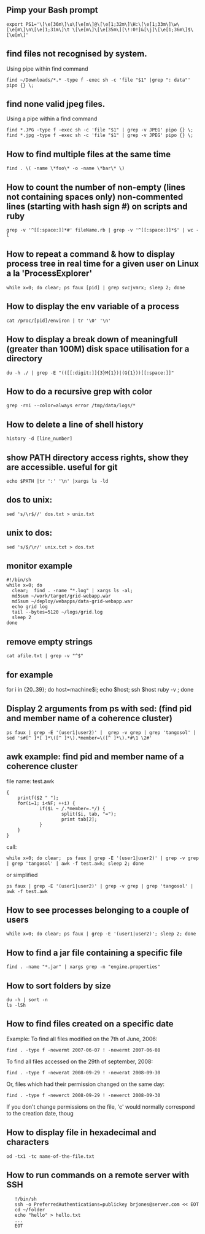 
## Pimp your Bash prompt

    export PS1='\[\e[36m\]\u\[\e[m\]@\[\e[1;32m\]\H:\[\e[1;33m\]\w\[\e[m\]\n\[\e[1;31m\]\t \[\e[m\]\[\e[35m\][\!:0!]&[\j]\[\e[1;36m\]$\[\e[m\]'


## find files not recognised by system. 

Using pipe within find command

    find ~/Downloads/*.* -type f -exec sh -c 'file "$1" |grep ": data"' pipo {} \;
    
## find none valid jpeg files. 

Using a pipe within a find command

    find *.JPG -type f -exec sh -c 'file "$1" | grep -v JPEG' pipo {} \;
    find *.jpg -type f -exec sh -c 'file "$1" | grep -v JPEG' pipo {} \;

## How to find multiple files at the same time

    find . \( -name \*foo\* -o -name \*bar\* \)

## How to count the number of non-empty (lines not containing spaces only) non-commented lines (starting with hash sign #) on scripts and ruby

    grep -v '^[[:space:]]*#' fileName.rb | grep -v '^[[:space:]]*$' | wc -l


## How to repeat a command & how to display process tree in real time for a given user on Linux a la 'ProcessExplorer'

    while x=0; do clear; ps faux [pid] | grep svcjvmrx; sleep 2; done

## How to display the env variable of a process

    cat /proc/[pid]/environ | tr '\0' '\n'

## How to display a break down of meaningfull (greater than 100M) disk space utilisation for a directory

    du -h ./ | grep -E "(([[:digit:]]{3}M{1})|(G{1}))[[:space:]]"

## How to do a recursive grep with color

    grep -rni --color=always error /tmp/data/logs/*


## How to delete a line of shell history

    history -d [line_number]

## show PATH directory access rights, show they are accessible. useful for git

    echo $PATH |tr ':' '\n' |xargs ls -ld

## dos to unix:

    sed 's/\r$//' dos.txt > unix.txt

## unix to dos:

    sed 's/$/\r/' unix.txt > dos.txt

## monitor example

    #!/bin/sh
    while x=0; do
      clear;  find . -name "*.log" | xargs ls -al;
      md5sum ~/work/target/grid-webapp.war
      md5sum ~/deploy/webapps/data-grid-webapp.war
      echo grid log
      tail --bytes=5120 ~/logs/grid.log
      sleep 2
    done

## remove empty strings

    cat afile.txt | grep -v "^$"

## for example

for i in {20..39}; do host=machine$i; echo $host; ssh $host ruby -v ; done

## Display 2 arguments from ps with sed: (find pid and member name of a coherence cluster)

    ps faux | grep -E '(user1|user2)' |  grep -v grep | grep 'tangosol' |  sed 's#[^ ]*[ ]*\([^ ]*\).*member=\([^ ]*\).*#\1 \2#'

## awk example: find pid and member name of a coherence cluster

file name: test.awk

    {
        printf($2 " ");
        for(i=1; i<NF; ++i) {
                if($i ~ /.*member=.*/) {
                        split($i, tab, "=");
                        print tab[2];
                }
        }
    }

call:

    while x=0; do clear;  ps faux | grep -E '(user1|user2)' | grep -v grep | grep 'tangosol' | awk -f test.awk; sleep 2; done

or simplified

    ps faux | grep -E '(user1|user2)' | grep -v grep | grep 'tangosol' | awk -f test.awk 

## How to see processes belonging to a couple of users

    while x=0; do clear; ps faux | grep -E '(user1|user2)'; sleep 2; done

## How to find a jar file containing a specific file

    find . -name "*.jar" | xargs grep -n "engine.properties"

## How to sort folders by size

    du -h | sort -n
    ls -lSh


## How to find files created on a specific date

Example: To find all files modified on the 7th of June, 2006:

    find . -type f -newermt 2007-06-07 ! -newermt 2007-06-08

To find all files accessed on the 29th of september, 2008:

    find . -type f -newerat 2008-09-29 ! -newerat 2008-09-30

Or, files which had their permission changed on the same day:

    find . -type f -newerct 2008-09-29 ! -newerct 2008-09-30

If you don't change permissions on the file, 'c' would normally correspond to the creation date, thoug



## How to display file in hexadecimal and characters

    od -tx1 -tc name-of-the-file.txt


## How to run commands on a remote server with SSH

```shell
   !/bin/sh
   ssh -o PreferredAuthentications=publickey brjones@server.com << EOT
   cd ~/folder
   echo "hello" > hello.txt
   ...
   EOT
```
